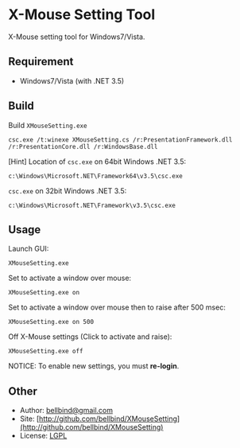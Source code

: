 # X-Mouse Setting Tool

X-Mouse setting tool for Windows7/Vista.

## Requirement

- Windows7/Vista (with .NET 3.5)

## Build

Build `XMouseSetting.exe`

    csc.exe /t:winexe XMouseSetting.cs /r:PresentationFramework.dll /r:PresentationCore.dll /r:WindowsBase.dll

[Hint] Location of `csc.exe` on 64bit Windows .NET 3.5:

    c:\Windows\Microsoft.NET\Framework64\v3.5\csc.exe

`csc.exe` on 32bit Windows .NET 3.5:

    c:\Windows\Microsoft.NET\Framework\v3.5\csc.exe

## Usage

Launch GUI:

    XMouseSetting.exe

Set to activate a window over mouse:

    XMouseSetting.exe on

Set to activate a window over mouse then to raise after 500 msec:

    XMouseSetting.exe on 500

Off X-Mouse settings (Click to activate and raise):

    XMouseSetting.exe off

NOTICE: To enable new settings, you must **re-login**.

## Other

- Author: bellbind@gmail.com
- Site: [http://github.com/bellbind/XMouseSetting](http://github.com/bellbind/XMouseSetting)
- License: [LGPL](http://www.opensource.org/licenses/lgpl-3.0.html)

